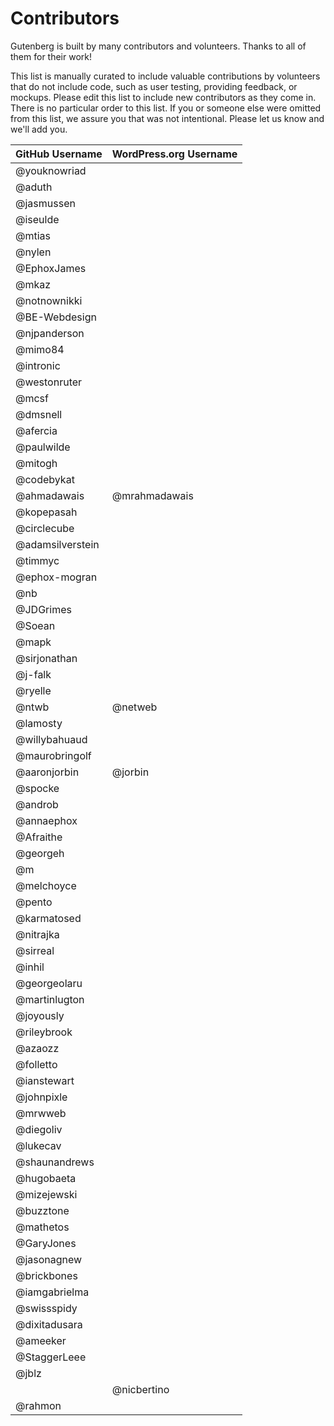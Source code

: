 # Contributors

Gutenberg is built by many contributors and volunteers. Thanks to all of them for their work!

This list is manually curated to include valuable contributions by volunteers that do not include code, such as user testing, providing feedback, or mockups. Please edit this list to include new contributors as they come in. There is no particular order to this list. If you or someone else were omitted from this list, we assure you that was not intentional. Please let us know and we'll add you.

| GitHub Username | WordPress.org Username|
| --------------- | --------------------- |
| @youknowriad | |
| @aduth | |
| @jasmussen | |
| @iseulde | |
| @mtias | |
| @nylen | |
| @EphoxJames | |
| @mkaz | |
| @notnownikki | |
| @BE-Webdesign | |
| @njpanderson | |
| @mimo84 | |
| @intronic | |
| @westonruter | |
| @mcsf | |
| @dmsnell | |
| @afercia | |
| @paulwilde | |
| @mitogh | |
| @codebykat | |
| @ahmadawais | @mrahmadawais |
| @kopepasah | |
| @circlecube | |
| @adamsilverstein | |
| @timmyc | |
| @ephox-mogran | |
| @nb | |
| @JDGrimes | |
| @Soean | |
| @mapk | |
| @sirjonathan | |
| @j-falk | |
| @ryelle | |
| @ntwb | @netweb |
| @lamosty | |
| @willybahuaud | |
| @maurobringolf | |
| @aaronjorbin | @jorbin |
| @spocke | |
| @androb | |
| @annaephox | |
| @Afraithe | |
| @georgeh | |
| @m | |
| @melchoyce | |
| @pento | |
| @karmatosed | |
| @nitrajka | |
| @sirreal | |
| @inhil | |
| @georgeolaru | |
| @martinlugton | |
| @joyously | |
| @rileybrook | |
| @azaozz | |
| @folletto | |
| @ianstewart | |
| @johnpixle | |
| @mrwweb | |
| @diegoliv | |
| @lukecav | |
| @shaunandrews | |
| @hugobaeta | |
| @mizejewski | |
| @buzztone | |
| @mathetos | |
| @GaryJones | |
| @jasonagnew | |
| @brickbones | |
| @iamgabrielma | |
| @swissspidy | |
| @dixitadusara | |
| @ameeker | |
| @StaggerLeee | |
| @jblz | |
| | @nicbertino |
| @rahmon | |
